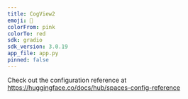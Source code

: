```yaml
---
title: CogView2
emoji: 🐢
colorFrom: pink
colorTo: red
sdk: gradio
sdk_version: 3.0.19
app_file: app.py
pinned: false
---
```


Check out the configuration reference at https://huggingface.co/docs/hub/spaces-config-reference
